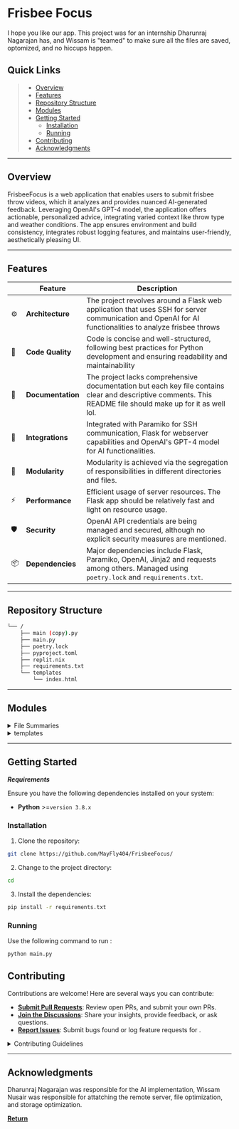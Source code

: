 # Frisbee Focus

I hope you like our app. This project was for an internship Dharunraj Nagarajan has, and Wissam is "teamed" to make sure all the files are saved, optomized, and no hiccups happen.


##  Quick Links

> - [ Overview](#overview)
> - [ Features](#features)
> - [ Repository Structure](#repository-structure)
> - [ Modules](#modules)
> - [ Getting Started](#getting-started)
>   - [ Installation](#installation)
>   - [ Running ](#running)
> - [ Contributing](#contributing)
> - [ Acknowledgments](#acknowledgments)

---

##  Overview

FrisbeeFocus is a web application that enables users to submit frisbee throw videos, which it analyzes and provides nuanced AI-generated feedback. Leveraging OpenAI's GPT-4 model, the application offers actionable, personalized advice, integrating varied context like throw type and weather conditions. The app ensures environment and build consistency, integrates robust logging features, and maintains user-friendly, aesthetically pleasing UI.

---

##  Features

|    |   Feature         | Description |
|----|-------------------|---------------------------------------------------------------|
| ⚙️  | **Architecture**  | The project revolves around a Flask web application that uses SSH for server communication and OpenAI for AI functionalities to analyze frisbee throws |
| 🔩 | **Code Quality**  | Code is concise and well-structured, following best practices for Python development and ensuring readability and maintainability |
| 📄 | **Documentation** | The project lacks comprehensive documentation but each key file contains clear and descriptive comments. This README file should make up for it as well lol. |
| 🔌 | **Integrations**  | Integrated with Paramiko for SSH communication, Flask for webserver capabilities and OpenAI's GPT-4 model for AI functionalities. |
| 🧩 | **Modularity**    | Modularity is achieved via the segregation of responsibilities in different directories and files. |
| ⚡️  | **Performance**   | Efficient usage of server resources. The Flask app should be relatively fast and light on resource usage. |
| 🛡️ | **Security**      | OpenAI API credentials are being managed and secured, although no explicit security measures are mentioned. |
| 📦 | **Dependencies**  | Major dependencies include Flask, Paramiko, OpenAI, Jinja2 and requests among others. Managed using `poetry.lock` and `requirements.txt`. |


---

##  Repository Structure

```sh
└── /
    ├── main (copy).py
    ├── main.py
    ├── poetry.lock
    ├── pyproject.toml
    ├── replit.nix
    ├── requirements.txt
    └── templates
        └── index.html
```

---

##  Modules

<details closed><summary>File Summaries</summary>

| File                                                                                       | Summary                                                                                                                                                                                                                                                                                                                                                                                                                                                                                                                                                              |
| ---                                                                                        | ---                                                                                                                                                                                                                                                                                                                                                                                                                                                                                                                                                                  |
| [main.py](https://github.com/MayFly404/FrisbeeFocus/blob/master/main.py)                   | This script controls a web application that communicates with a remote server via SSH. It utilizes Flask for the web aspect, Paramiko for SSH communication, and openai for AI-related functionalities. The app can send commands to the remote server and includes robust logging features. It also manages an uploads directory and secures OpenAI API credentials.                                                                                                                                                                                                |
| [replit.nix](https://github.com/MayFly404/FrisbeeFocus/blob/master/replit.nix)             | The replit.nix file in the repository is responsible for managing system-level dependencies. It helps ensure that necessary libraries (libGLU, libGL, openssh) are pre-installed on the server, thus providing environment consistency across different deployment stages.                                                                                                                                                                                                                                                                                           |
| [poetry.lock](https://github.com/MayFly404/FrisbeeFocus/blob/master/poetry.lock)           | The poetry.lock file in this repository is critical for dependency management. It freezes the project's Python dependencies, ensuring consistent and predictable builds by locking each package to a specific version.                                                                                                                                                                                                                                                                                                                                               |
| [main (copy).py](https://github.com/MayFly404/FrisbeeFocus/blob/master/main (copy).py)     | This code forms the core of a Flask application that receives a video of a frisbee throw via an API endpoint, extracts frames from the video, and analyzes them. After the frame analysis, the system utilizes the OpenAI GPT-4 model to generate a natural language feedback based on frame summaries and additional context like weather and throw type. This feedback then gets sent back to the client as a response. The critical feature accomplished here is leveraging an AI model to provide actionable, user-friendly feedback about user-uploaded videos. |
| [pyproject.toml](https://github.com/MayFly404/FrisbeeFocus/blob/master/pyproject.toml)     | This `pyproject.toml` file serves as a configuration file for the python project. It outlines key metadata about the project such as its name, version, and author. More notably, it specifies the project dependencies and associated versions, like Flask and OpenAI. Additionally, it configures the build system and Python linting preferences.                                                                                                                                                                                                                 |
| [requirements.txt](https://github.com/MayFly404/FrisbeeFocus/blob/master/requirements.txt) | The requirements.txt file lists the Python dependencies required by the project. It specifies packages like Flask for web server capabilities, Jinja2 for HTML templating, and requests for HTTP requests management, crucial for the application's functionality following the repository's architecture.                                                                                                                                                                                                                                                           |

</details>

<details closed><summary>templates</summary>

| File                                                                                     | Summary                                                                                                                                                                                                                  |
| ---                                                                                      | ---                                                                                                                                                                                                                      |
| [index.html](https://github.com/MayFly404/FrisbeeFocus/blob/master/templates/index.html) | The code in templates/index.html constructs the user interface for the FrisbeeFocus GPT application. It styles and structures the primary webpage, creating a responsive, centered container in a dark-themed aesthetic. |

</details>

---

##  Getting Started

***Requirements***

Ensure you have the following dependencies installed on your system:

* **Python** >=`version 3.8.x`

###  Installation

1. Clone the  repository:

```sh
git clone https://github.com/MayFly404/FrisbeeFocus/
```

2. Change to the project directory:

```sh
cd 
```

3. Install the dependencies:

```sh
pip install -r requirements.txt
```

###  Running 

Use the following command to run :

```sh
python main.py
```


##  Contributing

Contributions are welcome! Here are several ways you can contribute:

- **[Submit Pull Requests](https://github.com/MayFly404/FrisbeeFocus/blob/main/CONTRIBUTING.md)**: Review open PRs, and submit your own PRs.
- **[Join the Discussions](https://github.com/MayFly404/FrisbeeFocus/discussions)**: Share your insights, provide feedback, or ask questions.
- **[Report Issues](https://github.com/MayFly404/FrisbeeFocus/issues)**: Submit bugs found or log feature requests for .

<details closed>
    <summary>Contributing Guidelines</summary>

1. **Fork the Repository**: Start by forking the project repository to your GitHub account.
2. **Clone Locally**: Clone the forked repository to your local machine using a Git client.
   ```sh
   git clone https://github.com/MayFly404/FrisbeeFocus/
   ```
3. **Create a New Branch**: Always work on a new branch, giving it a descriptive name.
   ```sh
   git checkout -b new-feature-x
   ```
4. **Make Your Changes**: Develop and test your changes locally.
5. **Commit Your Changes**: Commit with a clear message describing your updates.
   ```sh
   git commit -m 'Implemented new feature x.'
   ```
6. **Push to GitHub**: Push the changes to your forked repository.
   ```sh
   git push origin new-feature-x
   ```
7. **Submit a Pull Request**: Create a PR against the original project repository. Clearly describe the changes and their motivations.

Once your PR is reviewed and approved, it will be merged into the main branch.

</details>

---

##  Acknowledgments

Dharunraj Nagarajan was responsible for the AI implementation, Wissam Nusair was responsible for attatching the remote server, file optimization, and storage optimization.

[**Return**](#-quick-links)
